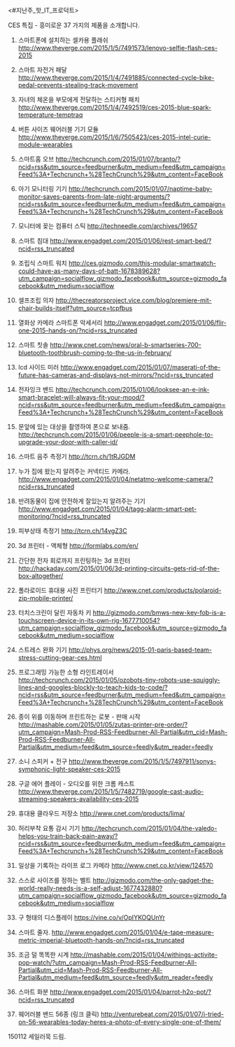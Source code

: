 <#지난주_핫_IT_프로덕트>

CES 특집 - 흥미로운 37 가지의 제품을 소개합니다.

1. 스마트폰에 설치하는 셀카용 플래쉬
http://www.theverge.com/2015/1/5/7491573/lenovo-selfie-flash-ces-2015

2. 스마트 자전거 패달
http://www.theverge.com/2015/1/4/7491885/connected-cycle-bike-pedal-prevents-stealing-track-movement


3. 자녀의 체온을 부모에게 전달하는 스티커형 패치 
http://www.theverge.com/2015/1/4/7492519/ces-2015-blue-spark-temperature-temptraq

4. 버튼 사이즈 웨어러블 기기 모듈
http://www.theverge.com/2015/1/6/7505423/ces-2015-intel-curie-module-wearables

5. 스마트홈 오브
http://techcrunch.com/2015/01/07/branto/?ncid=rss&utm_source=feedburner&utm_medium=feed&utm_campaign=Feed%3A+Techcrunch+%28TechCrunch%29&utm_content=FaceBook

6. 아기 모니터링 기기
http://techcrunch.com/2015/01/07/naptime-baby-monitor-saves-parents-from-late-night-arguments/?ncid=rss&utm_source=feedburner&utm_medium=feed&utm_campaign=Feed%3A+Techcrunch+%28TechCrunch%29&utm_content=FaceBook

7. 모니터에 꽂는 컴퓨터 스틱
http://techneedle.com/archives/19657

8. 스마트 침대
http://www.engadget.com/2015/01/06/rest-smart-bed/?ncid=rss_truncated

9. 조립식 스마트 워치
http://ces.gizmodo.com/this-modular-smartwatch-could-have-as-many-days-of-batt-1678389628?utm_campaign=socialflow_gizmodo_facebook&utm_source=gizmodo_facebook&utm_medium=socialflow


10. 셀프조립 의자
http://thecreatorsproject.vice.com/blog/premiere-mit-chair-builds-itself?utm_source=tcpfbus

11. 열화상 카메라 스마트폰 악세서리
http://www.engadget.com/2015/01/06/flir-one-2015-hands-on/?ncid=rss_truncated

12. 스마트 칫솔
http://www.cnet.com/news/oral-b-smartseries-700-bluetooth-toothbrush-coming-to-the-us-in-february/

13. lcd 사이드 미러
http://www.engadget.com/2015/01/07/maserati-of-the-future-has-cameras-and-displays-not-mirrors/?ncid=rss_truncated

14. 전자잉크 밴드
http://techcrunch.com/2015/01/06/looksee-an-e-ink-smart-bracelet-will-always-fit-your-mood/?ncid=rss&utm_source=feedburner&utm_medium=feed&utm_campaign=Feed%3A+Techcrunch+%28TechCrunch%29&utm_content=FaceBook

15. 문앞에 있는 대상을 촬영하여 폰으로 보내줌.
http://techcrunch.com/2015/01/06/peeple-is-a-smart-peephole-to-upgrade-your-door-with-caller-id/

16. 스마트 음주 측정기
http://tcrn.ch/1tRJGDM


17. 누가 집에 왔는지 알려주는 커넥티드 카메라.
http://www.engadget.com/2015/01/04/netatmo-welcome-camera/?ncid=rss_truncated

18. 반려동물이 집에 안전하게 잘있는지 알려주는 기기
http://www.engadget.com/2015/01/04/tagg-alarm-smart-pet-monitoring/?ncid=rss_truncated

19. 피부상태 측정기
http://tcrn.ch/14vgZ3C


20. 3d 프린터 - 액체형
http://formlabs.com/en/

21. 간단한 전자 회로까지 프린팅하는 3d 프린터
http://hackaday.com/2015/01/06/3d-printing-circuits-gets-rid-of-the-box-altogether/

22. 폴라로이드 휴대용 사진 프린터기
http://www.cnet.com/products/polaroid-zip-mobile-printer/

23. 터치스크린이 달린 자동차 키
http://gizmodo.com/bmws-new-key-fob-is-a-touchscreen-device-in-its-own-rig-1677710054?utm_campaign=socialflow_gizmodo_facebook&utm_source=gizmodo_facebook&utm_medium=socialflow

24. 스트레스 완화 기기
http://phys.org/news/2015-01-paris-based-team-stress-cutting-gear-ces.html

25. 프로그래밍 가능한 소형 라인트레이서
http://techcrunch.com/2015/01/05/ozobots-tiny-robots-use-squiggly-lines-and-googles-blockly-to-teach-kids-to-code/?ncid=rss&utm_source=feedburner&utm_medium=feed&utm_campaign=Feed%3A+Techcrunch+%28TechCrunch%29&utm_content=FaceBook

26. 종이 위를 이동하며 프린트하는 로봇 - 판매 시작
http://mashable.com/2015/01/05/zutas-printer-pre-order/?utm_campaign=Mash-Prod-RSS-Feedburner-All-Partial&utm_cid=Mash-Prod-RSS-Feedburner-All-Partial&utm_medium=feed&utm_source=feedly&utm_reader=feedly

27. 소니 스피커 + 전구
http://www.theverge.com/2015/1/5/7497911/sonys-symphonic-light-speaker-ces-2015


28. 구글 에어 플레이 - 오디오를 위한 크롬 캐스트
http://www.theverge.com/2015/1/5/7482719/google-cast-audio-streaming-speakers-availability-ces-2015

29. 휴대용 클라우드 저장소
http://www.cnet.com/products/lima/

30. 허리부착 요통 감시 기기
http://techcrunch.com/2015/01/04/the-valedo-helps-you-train-back-pain-away/?ncid=rss&utm_source=feedburner&utm_medium=feed&utm_campaign=Feed%3A+Techcrunch+%28TechCrunch%29&utm_content=FaceBook

31. 일상을 기록하는 라이프 로그 카메라
http://www.cnet.co.kr/view/124570

32. 스스로 사이즈를 정하는 벨트
http://gizmodo.com/the-only-gadget-the-world-really-needs-is-a-self-adjust-1677432880?utm_campaign=socialflow_gizmodo_facebook&utm_source=gizmodo_facebook&utm_medium=socialflow

33. 구 형태의 디스플레이
https://vine.co/v/OpIYKOQUnYr

34. 스마트 줄자.
http://www.engadget.com/2015/01/04/e-tape-measure-metric-imperial-bluetooth-hands-on/?ncid=rss_truncated

35. 조금 덜 똑똑한 시계
http://mashable.com/2015/01/04/withings-activite-pop-watch/?utm_campaign=Mash-Prod-RSS-Feedburner-All-Partial&utm_cid=Mash-Prod-RSS-Feedburner-All-Partial&utm_medium=feed&utm_source=feedly&utm_reader=feedly

36. 스마트 화분
http://www.engadget.com/2015/01/04/parrot-h2o-pot/?ncid=rss_truncated


37. 웨어러블 밴드 56종 (링크 클릭)
http://venturebeat.com/2015/01/07/i-tried-on-56-wearables-today-heres-a-photo-of-every-single-one-of-them/



150112  <tech>
세일러묵 드림.

